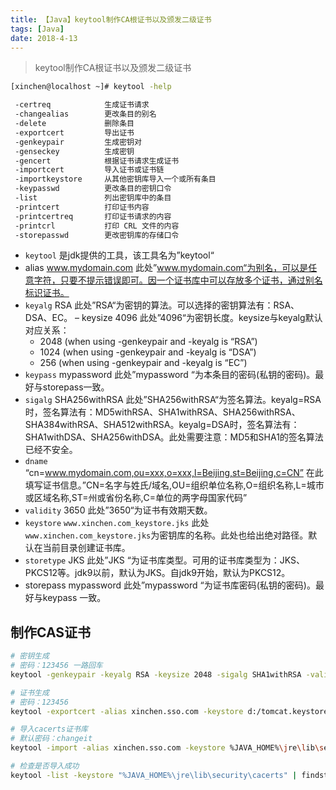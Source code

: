 ```yaml
---
title: 【Java】keytool制作CA根证书以及颁发二级证书
tags: [Java]
date: 2018-4-13
---
```

> keytool制作CA根证书以及颁发二级证书

```bash
[xinchen@localhost ~]# keytool -help 

 -certreq            生成证书请求  
 -changealias        更改条目的别名  
 -delete             删除条目  
 -exportcert         导出证书  
 -genkeypair         生成密钥对  
 -genseckey          生成密钥  
 -gencert            根据证书请求生成证书  
 -importcert         导入证书或证书链  
 -importkeystore     从其他密钥库导入一个或所有条目  
 -keypasswd          更改条目的密钥口令  
 -list               列出密钥库中的条目  
 -printcert          打印证书内容  
 -printcertreq       打印证书请求的内容  
 -printcrl           打印 CRL 文件的内容  
 -storepasswd        更改密钥库的存储口令 
```

- `keytool` 是jdk提供的工具，该工具名为”keytool“
- alias www.mydomain.com 此处”www.mydomain.com“为别名，可以是任意字符，只要不提示错误即可。因一个证书库中可以存放多个证书，通过别名标识证书。
- `keyalg` RSA 此处”RSA“为密钥的算法。可以选择的密钥算法有：RSA、DSA、EC。
– keysize 4096 此处”4096“为密钥长度。keysize与keyalg默认对应关系： 
    - 2048 (when using -genkeypair and -keyalg is “RSA”) 
    - 1024 (when using -genkeypair and -keyalg is “DSA”) 
    - 256 (when using -genkeypair and -keyalg is “EC”)
- `keypass` mypassword 此处”mypassword “为本条目的密码(私钥的密码)。最好与storepass一致。
- `sigalg` SHA256withRSA 此处”SHA256withRSA“为签名算法。keyalg=RSA时，签名算法有：MD5withRSA、SHA1withRSA、SHA256withRSA、SHA384withRSA、SHA512withRSA。keyalg=DSA时，签名算法有：SHA1withDSA、SHA256withDSA。此处需要注意：MD5和SHA1的签名算法已经不安全。
- `dname` “cn=www.mydomain.com,ou=xxx,o=xxx,l=Beijing,st=Beijing,c=CN” 在此填写证书信息。”CN=名字与姓氏/域名,OU=组织单位名称,O=组织名称,L=城市或区域名称,ST=州或省份名称,C=单位的两字母国家代码”
- `validity` 3650 此处”3650“为证书有效期天数。
- `keystore` `www.xinchen.com_keystore.jks` 此处`www.xinchen.com_keystore.jks`为密钥库的名称。此处也给出绝对路径。默认在当前目录创建证书库。
- `storetype` JKS 此处”JKS “为证书库类型。可用的证书库类型为：JKS、PKCS12等。jdk9以前，默认为JKS。自jdk9开始，默认为PKCS12。
- storepass mypassword 此处”mypassword “为证书库密码(私钥的密码)。最好与keypass 一致。


## 制作CAS证书
```bash
# 密钥生成
# 密码：123456 一路回车
keytool -genkeypair -keyalg RSA -keysize 2048 -sigalg SHA1withRSA -validity 36500 -alias xinchen.sso.com -keystore d:/tomcat.keystore -dname "CN=passport.sso.com,OU=xinchen,O=xc,L=ChonQing,ST=ChonQing,C=CN"

# 证书生成
# 密码：123456
keytool -exportcert -alias xinchen.sso.com -keystore d:/tomcat.keystore  -file d:/tomcat.cer -rfc

# 导入cacerts证书库
# 默认密码：changeit
keytool -import -alias xinchen.sso.com -keystore %JAVA_HOME%\jre\lib\security\cacerts -file d:/tomcat.cer -trustcacerts

# 检查是否导入成功
keytool -list -keystore "%JAVA_HOME%\jre\lib\security\cacerts" | findstr/i server
```